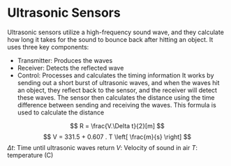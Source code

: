 
# Ultrasonic Sensors

Ultrasonic sensors utilize a high-frequency sound wave, and they calculate how long it takes for the sound to bounce back after hitting an object.
It uses three key components:
- Transmitter: Produces the waves
- Receiver: Detects the reflected wave
- Control: Processes and calculates the timing information
It works by sending out a short burst of ultrasonic waves, and when the waves hit an object, they reflect back to the sensor, and the receiver will detect these waves. The sensor then calculates the distance using the time difference between sending and receiving the waves. This formula is used to calculate the distance

$$
R = \frac{V.\Delta t}{2}[m]
$$
$$
V = 331.5 + 0.607 . T \left[ \frac{m}{s} \right]
$$
$\Delta t$: Time until ultrasonic waves return
$V$: Velocity of sound in air
$T$: temperature (C)